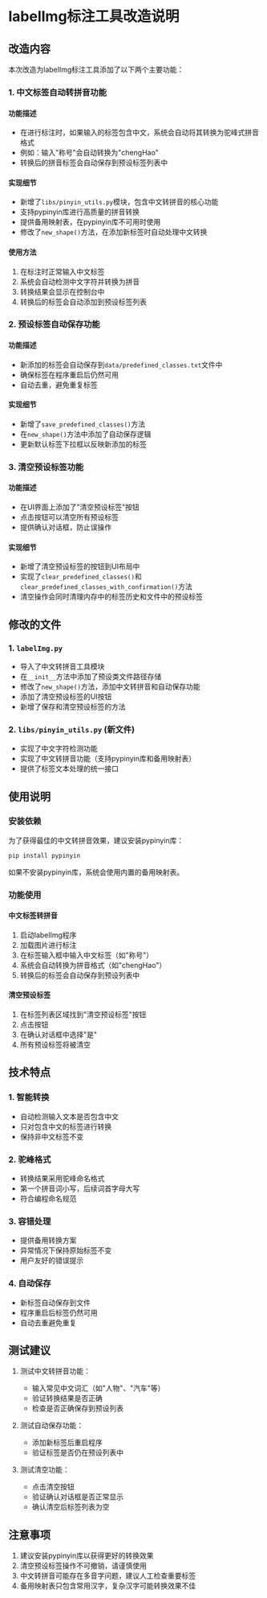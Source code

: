 # labelImg标注工具改造说明

## 改造内容

本次改造为labelImg标注工具添加了以下两个主要功能：

### 1. 中文标签自动转拼音功能

#### 功能描述
- 在进行标注时，如果输入的标签包含中文，系统会自动将其转换为驼峰式拼音格式
- 例如：输入"称号"会自动转换为"chengHao"
- 转换后的拼音标签会自动保存到预设标签列表中

#### 实现细节
- 新增了`libs/pinyin_utils.py`模块，包含中文转拼音的核心功能
- 支持pypinyin库进行高质量的拼音转换
- 提供备用映射表，在pypinyin库不可用时使用
- 修改了`new_shape()`方法，在添加新标签时自动处理中文转换

#### 使用方法
1. 在标注时正常输入中文标签
2. 系统会自动检测中文字符并转换为拼音
3. 转换结果会显示在控制台中
4. 转换后的标签会自动添加到预设标签列表

### 2. 预设标签自动保存功能

#### 功能描述
- 新添加的标签会自动保存到`data/predefined_classes.txt`文件中
- 确保标签在程序重启后仍然可用
- 自动去重，避免重复标签

#### 实现细节
- 新增了`save_predefined_classes()`方法
- 在`new_shape()`方法中添加了自动保存逻辑
- 更新默认标签下拉框以反映新添加的标签

### 3. 清空预设标签功能

#### 功能描述
- 在UI界面上添加了"清空预设标签"按钮
- 点击按钮可以清空所有预设标签
- 提供确认对话框，防止误操作

#### 实现细节
- 新增了清空预设标签的按钮到UI布局中
- 实现了`clear_predefined_classes()`和`clear_predefined_classes_with_confirmation()`方法
- 清空操作会同时清理内存中的标签历史和文件中的预设标签

## 修改的文件

### 1. `labelImg.py`
- 导入了中文转拼音工具模块
- 在`__init__`方法中添加了预设类文件路径存储
- 修改了`new_shape()`方法，添加中文转拼音和自动保存功能
- 添加了清空预设标签的UI按钮
- 新增了保存和清空预设标签的方法

### 2. `libs/pinyin_utils.py` (新文件)
- 实现了中文字符检测功能
- 实现了中文转拼音功能（支持pypinyin库和备用映射表）
- 提供了标签文本处理的统一接口

## 使用说明

### 安装依赖
为了获得最佳的中文转拼音效果，建议安装pypinyin库：
```bash
pip install pypinyin
```

如果不安装pypinyin库，系统会使用内置的备用映射表。

### 功能使用

#### 中文标签转拼音
1. 启动labelImg程序
2. 加载图片进行标注
3. 在标签输入框中输入中文标签（如"称号"）
4. 系统会自动转换为拼音格式（如"chengHao"）
5. 转换后的标签会自动保存到预设列表中

#### 清空预设标签
1. 在标签列表区域找到"清空预设标签"按钮
2. 点击按钮
3. 在确认对话框中选择"是"
4. 所有预设标签将被清空

## 技术特点

### 1. 智能转换
- 自动检测输入文本是否包含中文
- 只对包含中文的标签进行转换
- 保持非中文标签不变

### 2. 驼峰格式
- 转换结果采用驼峰命名格式
- 第一个拼音词小写，后续词首字母大写
- 符合编程命名规范

### 3. 容错处理
- 提供备用转换方案
- 异常情况下保持原始标签不变
- 用户友好的错误提示

### 4. 自动保存
- 新标签自动保存到文件
- 程序重启后标签仍然可用
- 自动去重避免重复

## 测试建议

1. 测试中文转拼音功能：
   - 输入常见中文词汇（如"人物"、"汽车"等）
   - 验证转换结果是否正确
   - 检查是否正确保存到预设列表

2. 测试自动保存功能：
   - 添加新标签后重启程序
   - 验证标签是否仍在预设列表中

3. 测试清空功能：
   - 点击清空按钮
   - 验证确认对话框是否正常显示
   - 确认清空后标签列表为空

## 注意事项

1. 建议安装pypinyin库以获得更好的转换效果
2. 清空预设标签操作不可撤销，请谨慎使用
3. 中文转拼音可能存在多音字问题，建议人工检查重要标签
4. 备用映射表只包含常用汉字，复杂汉字可能转换效果不佳
